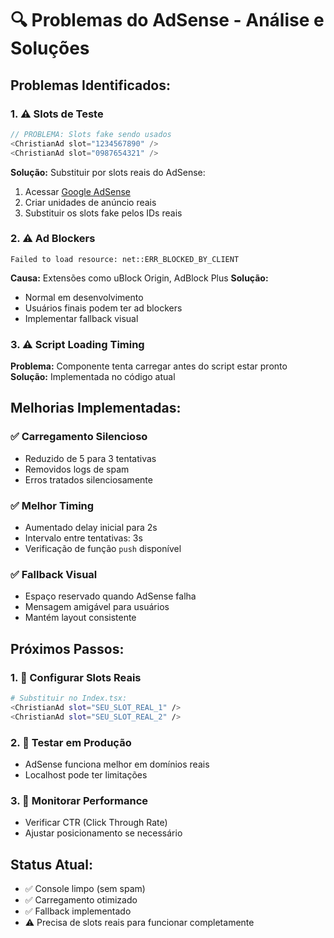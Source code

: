 # 🔍 Problemas do AdSense - Análise e Soluções

## **Problemas Identificados:**

### **1. ⚠️ Slots de Teste**
```typescript
// PROBLEMA: Slots fake sendo usados
<ChristianAd slot="1234567890" />
<ChristianAd slot="0987654321" />
```

**Solução:** Substituir por slots reais do AdSense:
1. Acessar [Google AdSense](https://www.google.com/adsense/)
2. Criar unidades de anúncio reais
3. Substituir os slots fake pelos IDs reais

### **2. ⚠️ Ad Blockers**
```
Failed to load resource: net::ERR_BLOCKED_BY_CLIENT
```

**Causa:** Extensões como uBlock Origin, AdBlock Plus
**Solução:** 
- Normal em desenvolvimento
- Usuários finais podem ter ad blockers
- Implementar fallback visual

### **3. ⚠️ Script Loading Timing**
**Problema:** Componente tenta carregar antes do script estar pronto
**Solução:** Implementada no código atual

## **Melhorias Implementadas:**

### **✅ Carregamento Silencioso**
- Reduzido de 5 para 3 tentativas
- Removidos logs de spam
- Erros tratados silenciosamente

### **✅ Melhor Timing**
- Aumentado delay inicial para 2s
- Intervalo entre tentativas: 3s
- Verificação de função `push` disponível

### **✅ Fallback Visual**
- Espaço reservado quando AdSense falha
- Mensagem amigável para usuários
- Mantém layout consistente

## **Próximos Passos:**

### **1. 🔧 Configurar Slots Reais**
```bash
# Substituir no Index.tsx:
<ChristianAd slot="SEU_SLOT_REAL_1" />
<ChristianAd slot="SEU_SLOT_REAL_2" />
```

### **2. 🔧 Testar em Produção**
- AdSense funciona melhor em domínios reais
- Localhost pode ter limitações

### **3. 🔧 Monitorar Performance**
- Verificar CTR (Click Through Rate)
- Ajustar posicionamento se necessário

## **Status Atual:**
- ✅ Console limpo (sem spam)
- ✅ Carregamento otimizado
- ✅ Fallback implementado
- ⚠️ Precisa de slots reais para funcionar completamente





